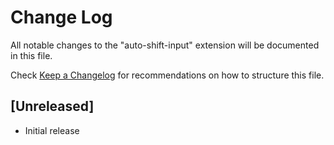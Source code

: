 # Change Log

All notable changes to the "auto-shift-input" extension will be documented in this file.

Check [Keep a Changelog](http://keepachangelog.com/) for recommendations on how to structure this file.

## [Unreleased]

- Initial release